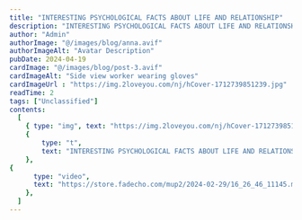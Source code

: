 ```yaml
---
title: "INTERESTING PSYCHOLOGICAL FACTS ABOUT LIFE AND RELATIONSHIP"
description: "INTERESTING PSYCHOLOGICAL FACTS ABOUT LIFE AND RELATIONSHIP"
author: "Admin"
authorImage: "@/images/blog/anna.avif"
authorImageAlt: "Avatar Description"
pubDate: 2024-04-19
cardImage: "@/images/blog/post-3.avif"
cardImageAlt: "Side view worker wearing gloves"
cardImageUrl : "https://img.2loveyou.com/nj/hCover-1712739851239.jpg"
readTime: 2
tags: ["Unclassified"]
contents:
  [
    { type: "img", text: "https://img.2loveyou.com/nj/hCover-1712739851239.jpg" },
    { 
        type: "t", 
        text: "INTERESTING PSYCHOLOGICAL FACTS ABOUT LIFE AND RELATIONSHIP"
    },
{
      type: "video",
      text: "https://store.fadecho.com/mup2/2024-02-29/16_26_46_11145.mp4"
    },
  ]
---
```

